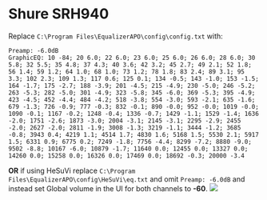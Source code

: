 # Shure SRH940
Replace `C:\Program Files\EqualizerAPO\config\config.txt` with:
```
Preamp: -6.0dB
GraphicEQ: 10 -84; 20 6.0; 22 6.0; 23 6.0; 25 6.0; 26 6.0; 28 6.0; 30 5.8; 32 5.5; 35 4.8; 37 4.3; 40 3.6; 42 3.2; 45 2.7; 49 2.1; 52 1.8; 56 1.4; 59 1.2; 64 1.0; 68 1.0; 73 1.2; 78 1.8; 83 2.4; 89 3.1; 95 3.3; 102 2.3; 109 1.3; 117 0.6; 125 0.1; 134 -0.5; 143 -1.0; 153 -1.5; 164 -1.7; 175 -2.7; 188 -3.9; 201 -4.5; 215 -4.9; 230 -5.0; 246 -5.2; 263 -5.3; 282 -5.0; 301 -4.9; 323 -5.8; 345 -6.0; 369 -5.3; 395 -4.9; 423 -4.5; 452 -4.4; 484 -4.2; 518 -3.8; 554 -3.0; 593 -2.1; 635 -1.6; 679 -1.3; 726 -0.9; 777 -0.3; 832 -0.1; 890 -0.0; 952 -0.0; 1019 -0.0; 1090 -0.1; 1167 -0.2; 1248 -0.4; 1336 -0.7; 1429 -1.1; 1529 -1.4; 1636 -2.0; 1751 -2.6; 1873 -3.0; 2004 -3.1; 2145 -3.1; 2295 -2.9; 2455 -2.0; 2627 -2.0; 2811 -1.9; 3008 -1.3; 3219 -1.1; 3444 -1.2; 3685 -0.8; 3943 0.4; 4219 1.1; 4514 1.7; 4830 1.6; 5168 1.5; 5530 2.1; 5917 1.5; 6331 0.9; 6775 0.2; 7249 -1.8; 7756 -4.4; 8299 -7.2; 8880 -9.0; 9502 -8.8; 10167 -6.0; 10879 -1.7; 11640 0.0; 12455 0.0; 13327 0.0; 14260 0.0; 15258 0.0; 16326 0.0; 17469 0.0; 18692 -0.3; 20000 -3.4
```
**OR** if using HeSuVi replace `C:\Program Files\EqualizerAPO\config\HeSuVi\eq.txt` and omit `Preamp: -6.0dB` and instead set Global volume in the UI for both channels to **-60**.
![](https://raw.githubusercontent.com/jaakkopasanen/AutoEq/master/results/Innerfidelity%202017/innerfidelity/onear/Shure%20SRH940/Shure%20SRH940.png)